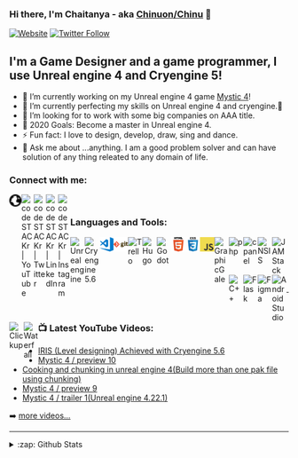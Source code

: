 

### Hi there, I'm Chaitanya - aka [Chinuon/Chinu][website] 👋

[![Website](https://img.shields.io/website?label=Chaitanyassr.com&style=for-the-badge&url=https%3A%2F%2Fcodestackr.com)](https://chaitanyassr.netlify.com)
[![Twitter Follow](https://img.shields.io/twitter/follow/Chinu282828777?color=1DA1F2&logo=twitter&style=for-the-badge)](https://twitter.com/Chinu282828777)

## I'm a Game Designer and a game programmer, I use Unreal engine 4 and Cryengine 5!

- 🔭 I’m currently working on my Unreal engine 4 game [Mystic 4](https://www.youtube.com/channel/UCprKvfYuzxnSyET7XaAmREQ?view_as=subscriber)!
- 🌱 I’m currently perfecting my skills on Unreal engine 4 and cryengine.🤣
- 👯 I’m looking for to work with some big companies on AAA title.
- 🥅 2020 Goals: Become a master in Unreal engine 4.
- ⚡ Fun fact: I love to design, develop, draw, sing and dance.
- 💬 Ask me about ...anything. I am a good problem solver and can have solution of any thing releated to any domain of life.

### Connect with me:

[<img align="left" alt="codeSTACKr.com" width="22px" src="https://raw.githubusercontent.com/iconic/open-iconic/master/svg/globe.svg" />][website]
[<img align="left" alt="codeSTACKr | YouTube" width="22px" src="https://cdn.jsdelivr.net/npm/simple-icons@v3/icons/youtube.svg" />][youtube]
[<img align="left" alt="codeSTACKr | Twitter" width="22px" src="https://cdn.jsdelivr.net/npm/simple-icons@v3/icons/twitter.svg" />][twitter]
[<img align="left" alt="codeSTACKr | LinkedIn" width="22px" src="https://cdn.jsdelivr.net/npm/simple-icons@v3/icons/linkedin.svg" />][linkedin]
[<img align="left" alt="codeSTACKr | Instagram" width="22px" src="https://cdn.jsdelivr.net/npm/simple-icons@v3/icons/instagram.svg" />][instagram]

<br/>

### Languages and Tools:

<img align="left" alt="Unreal engine" width="26px" src="https://www.pngfind.com/pngs/m/435-4350837_unreal-engine-logo-png-transparent-png.png" />
<img align="left" alt="Cryengine 5.6" width="26px" src="https://cdn0.iconfinder.com/data/icons/web-social-and-folder-icons/512/Cry_Engine.png" />
<img align="left" alt="Visual Studio Code" width="26px" src="https://raw.githubusercontent.com/github/explore/80688e429a7d4ef2fca1e82350fe8e3517d3494d/topics/visual-studio-code/visual-studio-code.png" />
<img align="left" alt="Git" width="26px" src="https://raw.githubusercontent.com/github/explore/80688e429a7d4ef2fca1e82350fe8e3517d3494d/topics/git/git.png" />
<img align="left" alt="Trello" width="26px" src="https://images.squarespace-cdn.com/content/v1/59ea7374f43b55a33fa5ef2d/1513982397014-MYC6WAFBZA4ILUC2KV54/ke17ZwdGBToddI8pDm48kOyctPanBqSdf7WQMpY1FsRZw-zPPgdn4jUwVcJE1ZvWQUxwkmyExglNqGp0IvTJZUJFbgE-7XRK3dMEBRBhUpyD4IQ_uEhoqbBUjTJFcqKvko9JlUzuVmtjr1UPhOA5qkTLSJODyitRxw8OQt1oetw/Trello+Logo.png" />
<img align="left" alt="Hugo" width="26px" src="https://trucklab.ch/img/post/2017-06-26-website-now-live.png" />
<img align="left" alt="Godot" width="26px" src="https://upload.wikimedia.org/wikipedia/commons/thumb/6/6a/Godot_icon.svg/1024px-Godot_icon.svg.png" />
<img align="left" alt="HTML5" width="26px" src="https://raw.githubusercontent.com/github/explore/80688e429a7d4ef2fca1e82350fe8e3517d3494d/topics/html/html.png" />
<img align="left" alt="CSS3" width="26px" src="https://raw.githubusercontent.com/github/explore/80688e429a7d4ef2fca1e82350fe8e3517d3494d/topics/css/css.png" />
<img align="left" alt="JavaScript" width="26px" src="https://raw.githubusercontent.com/github/explore/80688e429a7d4ef2fca1e82350fe8e3517d3494d/topics/javascript/javascript.png" />
<img align="left" alt="GraphicGale" width="26px" src="https://www.gamemaking.tools/wiki/images/1/1f/GraphicsGale_logo.png" />
<img align="left" alt="php" width="26px" src="https://encrypted-tbn0.gstatic.com/images?q=tbn%3AANd9GcTmrOhRWUox7wMdbu-bjwH40SQoT8Dyt6OBmQ&usqp=CAU" />
<img align="left" alt="cpanel" width="26px" src="https://www.uokpl.rs/fpng/d/599-5991278_transparent-cpanel-logo.png" />
<img align="left" alt="NSIS" width="26px" src="https://www.saashub.com/images/app/service_logos/18/fdf4141035ce/large.png?1541551237" />
<img align="left" alt="JAMStack" width="26px" src="https://encrypted-tbn0.gstatic.com/images?q=tbn%3AANd9GcSZ_lbhdq-ZXX9EcFOpz5UzLJqxOhw3_lwtPA&usqp=CAU" />
<br />
<br />

<img align="left" alt="C++" width="26px" src="https://raw.githubusercontent.com/isocpp/logos/master/cpp_logo.png" />
<img align="left" alt="Flask" width="26px" src="https://i1.wp.com/www.corellis.eu/wp-content/uploads/2018/09/logo-flask.png" />
<img align="left" alt="Figma" width="26px" src="https://miro.medium.com/max/6400/1*hewxl4LWLeRY5d5_CvJKlw.png" />
<img align="left" alt="AndroidStudio" width="26px" src="https://upload.wikimedia.org/wikipedia/commons/thumb/3/34/Android_Studio_icon.svg/1024px-Android_Studio_icon.svg.png" />
<img align="left" alt="Clickup" width="26px" src="https://clickup.com/landing/images/for-se-page/clickup.png" />
<img align="left" alt="Waterfall" width="26px" src="https://cdn3.iconfinder.com/data/icons/agile-method-waterfall-model/100/b-waterfall-512.png" />
<br />
<br />
<br />

---

### 📺 Latest YouTube Videos:

<!-- YOUTUBE:START -->
- [IRIS (Level designing) Achieved with Cryengine 5.6](https://www.youtube.com/watch?v=n6d4KHSKqGk)
- [Mystic 4 / preview 10](https://www.youtube.com/watch?v=X_8_pWMzpGg)
- [Cooking and chunking in unreal engine 4(Build more than one pak file using chunking)](https://www.youtube.com/watch?v=9j4M4LDyc3g)
- [Mystic 4 / preview 9](https://www.youtube.com/watch?v=MRq2gZyVW0U)
- [Mystic 4 / trailer 1(Unreal engine 4.22.1)](https://www.youtube.com/watch?v=5mjsOKdLrhM&t=10s)
<!-- YOUTUBE:END -->

➡️ [more videos...](https://www.youtube.com/channel/UCprKvfYuzxnSyET7XaAmREQ?view_as=subscriber)

---

<details>
  <summary>:zap: Github Stats</summary>

  <img align="left" alt="Chaitanyassr's Github Stats" src="https://github-readme-stats.codestackr.vercel.app/api?username=Chaitanyassr&show_icons=true&hide_border=true" />

</details>

[website]: https://chaitanyassr.netlify.com
[twitter]: https://twitter.com/Chinu282828777
[youtube]: https://www.youtube.com/channel/UCprKvfYuzxnSyET7XaAmREQ?view_as=subscriber
[instagram]: https://www.instagram.com/1st_incommand/
[linkedin]: https://www.linkedin.com/in/chinuon/

